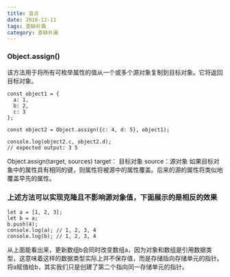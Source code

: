 ```yaml
---
title: 盲点
date: 2018-12-11
tags: 查缺补漏
category: 查缺补漏
---
```


### Object.assign()
该方法用于将所有可枚举属性的值从一个或多个源对象复制到目标对象。它将返回目标对象。
```
const object1 = {
  a: 1,
  b: 2,
  c: 3
};

const object2 = Object.assign({c: 4, d: 5}, object1);

console.log(object2.c, object2.d);
// expected output: 3 5

```
Object.assign(target, sources)
target： 目标对象
source：源对象
如果目标对象中的属性具有相同的键，则属性将被源中的属性覆盖。后来的源的属性将类似地覆盖早先的属性。

### 上述方法可以实现克隆且不影响源对象值，下面展示的是相反的效果
```
let a = [1, 2, 3];
let b = a;
b.push(4);
console.log(a); // 1, 2, 3, 4
console.log(b); // 1, 2, 3, 4
```
从上面能看出来，更新数组b会同时改变数组a，因为对象和数组是引用数据类型，这意味着这样的数据类型实际上并不保存值，而是存储指向存储单元的指针。
将a赋值给b，其实我们只是创建了第二个指向同一存储单元的指针。